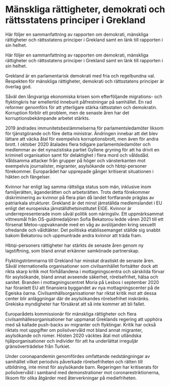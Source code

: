 # Mänskliga rättigheter, demokrati och rättsstatens principer i Grekland

Här följer en sammanfattning av rapporten om demokrati, mänskliga rättigheter och rättsstatens principer i Grekland samt en länk till rapporten i sin helhet.

Här följer en sammanfattning av rapporten om demokrati, mänskliga rättigheter och rättsstatens principer i Grekland samt en länk till rapporten i sin helhet.

Grekland är en parlamentarisk demokrati med fria och regelbundna val. Respekten för mänskliga rättigheter, demokrati och rättsstatens principer är överlag god.

Såväl den långvariga ekonomiska krisen som efterföljande migrations- och flyktingkris har emellertid inneburit påfrestningar på samhället. En rad reformer genomförs för att ytterligare stärka rättsstaten och demokratin. Korruption förblir ett problem, men de senaste åren har det korruptionsbekämpande arbetet stärkts.

2019 ändrades immunitetsbestämmelserna för parlamentsledamöter liksom för tjänstgörande och före detta ministrar. Ändringen innebar att det blev lättare att väcka åtal för exempelvis korruptionsbrott, men även för andra brott. I oktober 2020 åtalades flera tidigare parlamentsledamöter och medlemmar av det nynazistiska partiet Gyllene gryning för att ha drivit en kriminell organisation samt för delaktighet i flera mord och våldsdåd. Våldsamma attacker från grupper på höger och vänsterkanten mot exempelvis journalister, migranter, asylsökande och hbtqi-personer förekommer. Europarådet har upprepade gånger kritiserat situationen i häkten och fängelser.

Kvinnor har enligt lag samma rättsliga status som män, inklusive inom familjerätten, äganderätten och arbetsrätten. Trots detta förekommer diskriminering av kvinnor på flera plan då landet fortfarande präglas av
patriarkala strukturer. Grekland är det minst jämställda medlemslandet i EU enligt det europeiska jämställdhetsinstitutet EIGE. Kvinnor är underrepresenterade inom såväl politik som näringsliv. Ett uppmärksammat vittnesmål från OS-guldmedaljören Sofia Bekatorou ledde våren 2021 till ett försenat Metoo-uppvaknande med en våg av avslöjanden kring sexuellt ofredande och våldtäkter. Det politiska etablissemanget ställde sig snabbt bakom Bekatorou och uppmuntrade andra kvinnor att träda fram.

Hbtqi-personers rättigheter har stärkts de senaste åren genom ny lagstiftning, som bland annat erkänner samkönade partnerskap.

Flyktingströmmarna till Grekland har minskat drastiskt de senaste åren. Såväl internationella organisationer som civilsamhället fortsätter dock att rikta skarp kritik mot förhållandena i mottagningscentra och särskilda förvar för asylsökande, bland annat avseende säkerhet, rörelsefrihet, hälsa och sanitet. Branden i mottagningscentret Moria på Lesbos i september 2020 har föranlett EU att finansiera byggandet av nya mottagningscenter på de Egeiska öarna. Civilsamhällsorganisationer har riktat kritik mot att dessa center blir anläggningar där de asylsökandes rörelsefrihet inskränks. Grekiska myndigheter har försäkrat att så inte kommer att bli fallet.

Europarådets kommissionär för mänskliga rättigheter och flera civilsamhällesorganisationer har uppmanat Greklands regering att upphöra med så kallade push-backs av migranter och flyktingar. Kritik har också riktats mot uppgifter om polisövervåld mot bland annat migranter, asylsökande och romer. Hösten 2020 väcktes åtal mot utländska hjälporganisationer och individer för att ha underlättat irreguljär gränsöverträdelse från Turkiet.

Under coronapandemin genomfördes omfattande nedstängningar av samhället vilket periodvis påverkade rörelsefriheten och rätten till utbildning, inte minst för asylsökande barn. Regeringen har kritiserats för polisövervåld i samband med demonstrationer mot coronarestriktionerna, liksom för olika åtgärder med återverkningar på mediefriheten.
